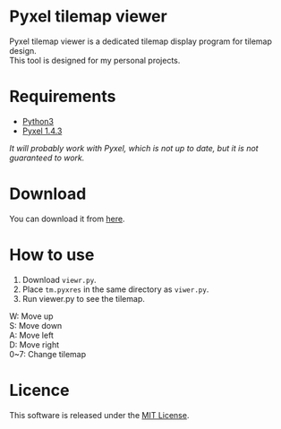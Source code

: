 # Pyxel tilemap viewer
Pyxel tilemap viewer is a dedicated tilemap display program for tilemap design.  
This tool is designed for my personal projects.

# Requirements
- [Python3](https://www.python.org/)
- [Pyxel 1.4.3](https://github.com/kitao/pyxel)

*It will probably work with Pyxel, which is not up to date, but it is not guaranteed to work.*

# Download
You can download it from [here](https://github.com/ViaSnake/Pyxel-tilemap-viewer/releases).

# How to use
1. Download `viewr.py`.
2. Place `tm.pyxres` in the same directory as `viwer.py`.
3. Run viewer.py to see the tilemap.

W: Move up  
S: Move down  
A: Move left  
D: Move right  
0~7: Change tilemap  

# Licence
This software is released under the [MIT License](https://en.wikipedia.org/wiki/MIT_License).